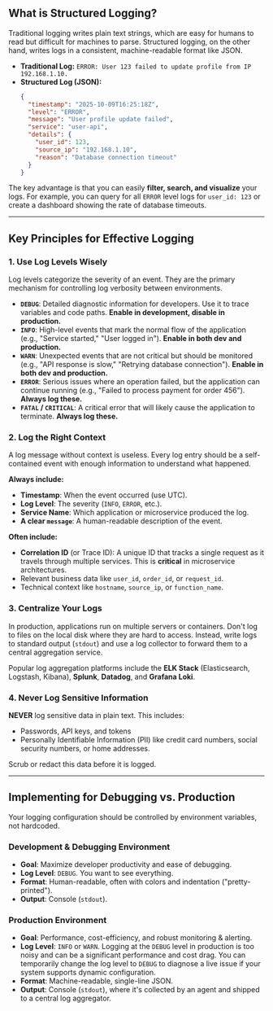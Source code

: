 ## What is Structured Logging?

Traditional logging writes plain text strings, which are easy for humans to read but difficult for machines to parse. Structured logging, on the other hand, writes logs in a consistent, machine-readable format like JSON.

- **Traditional Log:** `ERROR: User 123 failed to update profile from IP 192.168.1.10.`
- **Structured Log (JSON):**
  ```json
  {
    "timestamp": "2025-10-09T16:25:18Z",
    "level": "ERROR",
    "message": "User profile update failed",
    "service": "user-api",
    "details": {
      "user_id": 123,
      "source_ip": "192.168.1.10",
      "reason": "Database connection timeout"
    }
  }
  ```

The key advantage is that you can easily **filter, search, and visualize** your logs. For example, you can query for all `ERROR` level logs for `user_id: 123` or create a dashboard showing the rate of database timeouts.

---

## Key Principles for Effective Logging

### 1\. Use Log Levels Wisely

Log levels categorize the severity of an event. They are the primary mechanism for controlling log verbosity between environments.

- **`DEBUG`**: Detailed diagnostic information for developers. Use it to trace variables and code paths. **Enable in development, disable in production.**
- **`INFO`**: High-level events that mark the normal flow of the application (e.g., "Service started," "User logged in"). **Enable in both dev and production.**
- **`WARN`**: Unexpected events that are not critical but should be monitored (e.g., "API response is slow," "Retrying database connection"). **Enable in both dev and production.**
- **`ERROR`**: Serious issues where an operation failed, but the application can continue running (e.g., "Failed to process payment for order 456"). **Always log these.**
- **`FATAL` / `CRITICAL`**: A critical error that will likely cause the application to terminate. **Always log these.**

### 2\. Log the Right Context

A log message without context is useless. Every log entry should be a self-contained event with enough information to understand what happened.

**Always include:**

- **Timestamp**: When the event occurred (use UTC).
- **Log Level**: The severity (`INFO`, `ERROR`, etc.).
- **Service Name**: Which application or microservice produced the log.
- **A clear `message`**: A human-readable description of the event.

**Often include:**

- **Correlation ID** (or Trace ID): A unique ID that tracks a single request as it travels through multiple services. This is **critical** in microservice architectures.
- Relevant business data like `user_id`, `order_id`, or `request_id`.
- Technical context like `hostname`, `source_ip`, or `function_name`.

### 3\. Centralize Your Logs

In production, applications run on multiple servers or containers. Don't log to files on the local disk where they are hard to access. Instead, write logs to standard output (`stdout`) and use a log collector to forward them to a central aggregation service.

Popular log aggregation platforms include the **ELK Stack** (Elasticsearch, Logstash, Kibana), **Splunk**, **Datadog**, and **Grafana Loki**.

### 4\. Never Log Sensitive Information

**NEVER** log sensitive data in plain text. This includes:

- Passwords, API keys, and tokens
- Personally Identifiable Information (PII) like credit card numbers, social security numbers, or home addresses.

Scrub or redact this data before it is logged.

---

## Implementing for Debugging vs. Production

Your logging configuration should be controlled by environment variables, not hardcoded.

### Development & Debugging Environment

- **Goal**: Maximize developer productivity and ease of debugging.
- **Log Level**: `DEBUG`. You want to see everything.
- **Format**: Human-readable, often with colors and indentation ("pretty-printed").
- **Output**: Console (`stdout`).

### Production Environment

- **Goal**: Performance, cost-efficiency, and robust monitoring & alerting.
- **Log Level**: `INFO` or `WARN`. Logging at the `DEBUG` level in production is too noisy and can be a significant performance and cost drag. You can temporarily change the log level to `DEBUG` to diagnose a live issue if your system supports dynamic configuration.
- **Format**: Machine-readable, single-line JSON.
- **Output**: Console (`stdout`), where it's collected by an agent and shipped to a central log aggregator.
